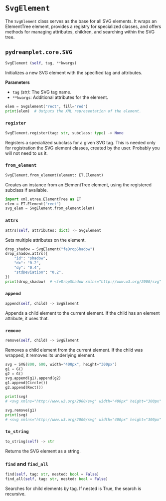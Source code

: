 # `SvgElement`

The `SvgElement` class serves as the base for all SVG elements. It wraps an ElementTree element, provides a registry for specialized classes, and offers methods for managing attributes, children, and searching within the SVG tree.

## <span class="class"></span>`pydreamplet.core.SVG`

```py
SvgElement (self, tag, **kwargs)
```

Initializes a new SVG element with the specified tag and attributes.

<span class="param">**Parameters**</span>

- `tag` *(str)*: The SVG tag name.
- `**kwargs`: Additional attributes for the element.

```py
elem = SvgElement("rect", fill="red")
print(elem)  # Outputs the XML representation of the element.
```

### <span class="meth"></span>`register`

```py
SvgElement.register(tag: str, subclass: type) -> None
```

Registers a specialized subclass for a given SVG tag. This is needed only for registration the SVG element classes, created by the user. Probably you will not need to us it.

### <span class="meth"></span>`from_element`

```py
SvgElement.from_element(element: ET.Element)
```

Creates an instance from an ElementTree element, using the registered subclass if available.

```py
import xml.etree.ElementTree as ET
elem = ET.Element("rect")
svg_elem = SvgElement.from_element(elem)
```

### <span class="meth"></span>`attrs`

```py
attrs(self, attributes: dict) -> SvgElement
```

Sets multiple attributes on the element.

```py
drop_shadow = SvgElement("feDropShadow")
drop_shadow.attrs({
    "id": "shadow",
    "dx": "0.2",
    "dy": "0.4",
    "stdDeviation": "0.2",
})
print(drop_shadow)  # <feDropShadow xmlns="http://www.w3.org/2000/svg" id="shadow" dx="0.2" dy="0.4" stdDeviation="0.2" />
```

### <span class="meth"></span>`append`

```py
append(self, child) -> SvgElement
```

Appends a child element to the current element. If the child has an element attribute, it uses that.

### <span class="meth"></span>`remove`

```py
remove(self, child) -> SvgElement
```

Removes a child element from the current element. If the child was wrapped, it removes its underlying element.

```py
svg = SVG(800, 600, width="400px", height="300px")
g1 = G()
g2 = G()
svg.append(g1).append(g2)
g1.append(Circle())
g2.append(Rect())

print(svg)
# <svg xmlns="http://www.w3.org/2000/svg" width="400px" height="300px" viewBox="0 0 800 600"><g><circle /></g><g><rect /></g></svg>

svg.remove(g1)
print(svg)
# <svg xmlns="http://www.w3.org/2000/svg" width="400px" height="300px" viewBox="0 0 800 600"><g><rect /></g></svg>
```

### <span class="meth"></span>`to_string`

```py
to_string(self) -> str
```

Returns the SVG element as a string.

### <span class="meth"></span>`find` and `find_all`

```py
find(self, tag: str, nested: bool = False)
find_all(self, tag: str, nested: bool = False)
```

Searches for child elements by tag. If nested is True, the search is recursive.